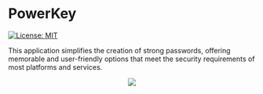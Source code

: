 # PowerKey

[![License: MIT](https://img.shields.io/badge/License-MIT-orange.svg)](https://opensource.org/licenses/MIT/)

This application simplifies the creation of strong passwords, offering memorable and user-friendly options that meet the security requirements of most platforms and services.

<p align="center">
<img src="https://raw.githubusercontent.com/Alexdaz/PowerKey/master/Assets/SSPowerKey.png"/>
</p>
